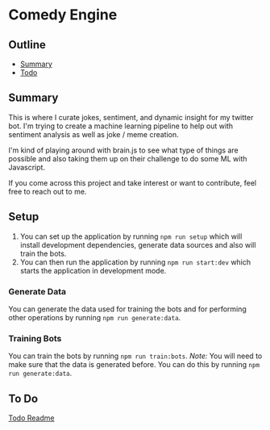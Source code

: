 # Comedy Engine

## Outline
- [Summary](#summary)
- [Todo](#to-do)

## Summary
This is where I curate jokes, sentiment, and dynamic insight for my twitter bot. I'm trying to create a machine learning pipeline to help out with sentiment analysis as well as joke / meme creation. 

I'm kind of playing around with brain.js to see what type of things are possible and also taking them up on their challenge to do some ML with Javascript.

If you come across this project and take interest or want to contribute, feel free to reach out to me.

## Setup
1. You can set up the application by running ```npm run setup``` which will install development dependencies, generate data sources and also will train the bots.
2. You can then run the application by running ```npm run start:dev``` which starts the application in development mode.

### Generate Data
You can generate the data used for training the bots and for performing other operations by running ```npm run generate:data```.

### Training Bots
You can train the bots by running ```npm run train:bots```. *Note:* You will need to make sure that the data is generated before. You can do this by running ```npm run generate:data```.

## To Do
[Todo Readme](./TODO.md)
